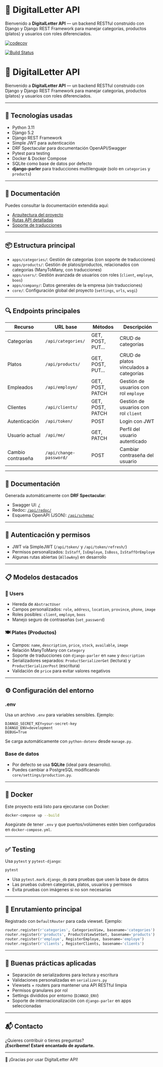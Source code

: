 
# 📄 DigitalLetter API

Bienvenido a **DigitalLetter API** — un backend RESTful construido con Django y Django REST Framework para manejar categorías, productos (platos) y usuarios con roles diferenciados.

[![codecov](https://codecov.io/gh/Jal7823/digitalLetter/branch/main/graph/badge.svg)](https://codecov.io/gh/Jal7823/digitalLetter)

[![Build Status](https://img.shields.io/badge/estado-estable-brightgreen)](https://github.com/Jal7823/digitalLetter/actions)

# 📄 DigitalLetter API

Bienvenido a **DigitalLetter API** — un backend RESTful construido con Django y Django REST Framework para manejar categorías, productos (platos) y usuarios con roles diferenciados.

---

## 🚀 Tecnologías usadas

- Python 3.11
- Django 5.2
- Django REST Framework
- Simple JWT para autenticación
- DRF Spectacular para documentación OpenAPI/Swagger
- Pytest para testing
- Docker & Docker Compose
- SQLite como base de datos por defecto
- **django-parler** para traducciones multilenguaje (solo en `categories` y `products`)

---
## 📁 Documentación

Puedes consultar la documentación extendida aquí:

- [Arquitectura del proyecto](docs/architecture.md)  
- [Rutas API detalladas](docs/api-routes.md)  
- [Soporte de traducciones](docs/translations.md)  

---
## 📦 Estructura principal

- `apps/categories/`: Gestión de categorías (con soporte de traducciones)
- `apps/products/`: Gestión de platos/productos, relacionados con categorías (ManyToMany, con traducciones)
- `apps/users/`: Gestión avanzada de usuarios con roles (`client`, `employe`, `boos`)
- `apps/company/`: Datos generales de la empresa (sin traducciones)
- `core/`: Configuración global del proyecto (`settings`, `urls`, `wsgi`)

---

## 🔍 Endpoints principales

| Recurso           | URL base                | Métodos          | Descripción                            |
| ----------------- | ----------------------- | ---------------- | -------------------------------------- |
| Categorías        | `/api/categories/`      | GET, POST, PUT…  | CRUD de categorías                     |
| Platos            | `/api/products/`        | GET, POST, PUT…  | CRUD de platos vinculados a categorías |
| Empleados         | `/api/employe/`         | GET, POST, PATCH | Gestión de usuarios con rol `employe`  |
| Clientes          | `/api/clients/`         | GET, POST, PATCH | Gestión de usuarios con rol `client`   |
| Autenticación     | `/api/token/`           | POST             | Login con JWT                          |
| Usuario actual    | `/api/me/`              | GET, PATCH       | Perfil del usuario autenticado         |
| Cambio contraseña | `/api/change-password/` | POST             | Cambiar contraseña del usuario         |

---

## 📁 Documentación

Generada automáticamente con **DRF Spectacular**:

- Swagger UI: [`/`](http://localhost:8000/)
- Redoc: [`/api/redoc/`](http://localhost:8000/api/redoc/)
- Esquema OpenAPI (JSON): [`/api/schema/`](http://localhost:8000/api/schema/)

---

## 🔐 Autenticación y permisos

- JWT vía SimpleJWT (`/api/token/` y `/api/token/refresh/`)
- Permisos personalizados: `IsStaff`, `IsEmploye`, `IsBoss`, `IsStaffOrEmploye`
- Algunas rutas abiertas (`AllowAny`) en desarrollo

---

## 📋 Modelos destacados

### 🧑 Users

- Hereda de `AbstractUser`
- Campos personalizados: `role`, `address`, `location`, `province`, `phone`, `image`
- Roles posibles: `client`, `employe`, `boos`
- Manejo seguro de contraseñas (`set_password`)

### 🍽 Plates (Productos)

- Campos: `name`, `description`, `price`, `stock`, `available`, `image`
- Relación ManyToMany con `Category`
- Soporte de traducciones con `django-parler` en `name` y `description`
- Serializadores separados: `ProductSerializerGet` (lectura) y `ProductSerializerPost` (escritura)
- Validación de `price` para evitar valores negativos

---

## ⚙️ Configuración del entorno

### .env

Usa un archivo `.env` para variables sensibles. Ejemplo:

```env
DJANGO_SECRET_KEY=your-secret-key
DJANGO_ENV=development
DEBUG=True
```

Se carga automáticamente con `python-dotenv` desde `manage.py`.

### Base de datos

- Por defecto se usa **SQLite** (ideal para desarrollo).
- Puedes cambiar a PostgreSQL modificando `core/settings/production.py`.

---

## 🐳 Docker

Este proyecto está listo para ejecutarse con Docker:

```bash
docker-compose up --build
```

Asegúrate de tener `.env` y que puertos/volúmenes estén bien configurados en `docker-compose.yml`.

---

## ✅ Testing

Usa `pytest` y `pytest-django`:

```bash
pytest
```

- Usa `pytest.mark.django_db` para pruebas que usen la base de datos
- Las pruebas cubren categorías, platos, usuarios y permisos
- Evita pruebas con imágenes si no son necesarias

---

## 🔀 Enrutamiento principal

Registrado con `DefaultRouter` para cada viewset. Ejemplo:

```python
router.register(r'categories', CategoriesView, basename='categories')
router.register(r'products', ProductsViewSetGet, basename='products')
router.register(r'employe', RegisterEmploye, basename='employe')
router.register(r'clients', RegisterClients, basename='clients')
```

---

## 🧠 Buenas prácticas aplicadas

- Separación de serializadores para lectura y escritura
- Validaciones personalizadas en `serializers.py`
- Viewsets + routers para mantener una API RESTful limpia
- Permisos granulares por rol
- Settings divididos por entorno (`DJANGO_ENV`)
- Soporte de internacionalización con `django-parler` en apps seleccionadas

---

## 📬 Contacto

¿Quieres contribuir o tienes preguntas?\
**¡Escríbeme! Estaré encantado de ayudarte.**

---

🎉 ¡Gracias por usar DigitalLetter API!

